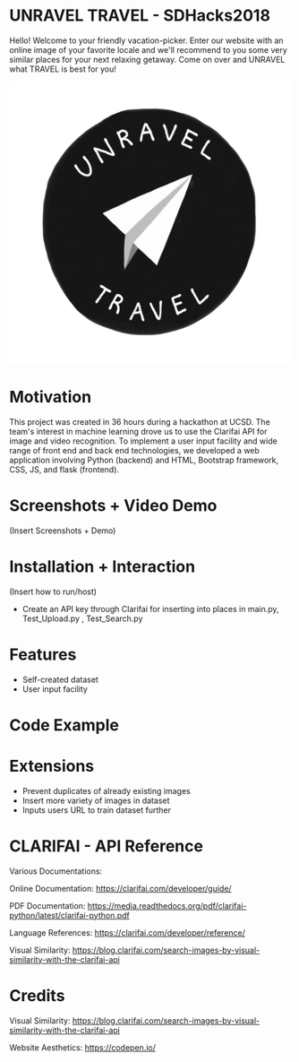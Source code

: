 # UNRAVEL TRAVEL - SDHacks2018

Hello!
Welcome to your friendly vacation-picker. Enter our website with an online image of your favorite locale and we'll recommend to you some very similar places for your next relaxing getaway. Come on over and UNRAVEL what TRAVEL is best for you!

![logo](UTlogo.png)

# Motivation
This project was created in 36 hours during a hackathon at UCSD. The team's interest in machine learning drove us to use the Clarifai API for image and video recognition. To implement a user input facility and wide range of front end and back end technologies, we developed a web application involving Python (backend) and  HTML, Bootstrap framework, CSS, JS, and flask (frontend).

# Screenshots + Video Demo
(Insert Screenshots + Demo)

# Installation + Interaction
(Insert how to run/host)
- Create an API key through Clarifai for inserting into places in main.py, Test_Upload.py , Test_Search.py

# Features 
- Self-created dataset
- User input facility

# Code Example

# Extensions
- Prevent duplicates of already existing images
- Insert more variety of images in dataset
- Inputs users URL to train dataset further

# CLARIFAI - API Reference
Various Documentations:

Online Documentation:
https://clarifai.com/developer/guide/

PDF Documentation:
https://media.readthedocs.org/pdf/clarifai-python/latest/clarifai-python.pdf

Language References:
https://clarifai.com/developer/reference/

Visual Similarity:
https://blog.clarifai.com/search-images-by-visual-similarity-with-the-clarifai-api

# Credits
Visual Similarity:
https://blog.clarifai.com/search-images-by-visual-similarity-with-the-clarifai-api

Website Aesthetics:
https://codepen.io/
